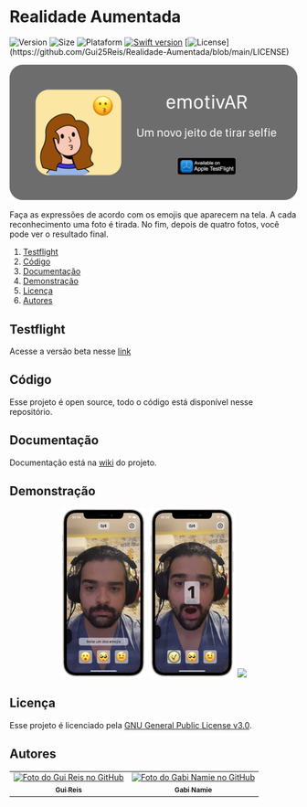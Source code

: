 # Realidade Aumentada
![Version](https://img.shields.io/badge/versão-1.0.2-orange)
![Size](https://img.shields.io/badge/tamanho-1%20MB-blue)
![Plataform](https://img.shields.io/badge/plataforma-IOS%2014.5+-lightgrey?)
[![Swift version](https://img.shields.io/badge/swift-v5.5+-blue?logo=swift)](https://swift.org/download/#releases)
[![License](https://img.shields.io/badge/licença-GNU%20v3.0-brightgreen?)](https://github.com/Gui25Reis/Realidade-Aumentada/blob/main/LICENSE)

<a href="https://testflight.apple.com/join/znqqKId7">
    <img src="https://github.com/Gui25Reis/Realidade-Aumentada/blob/main/Documentos/Git-Capa.png" 
    alt="Capa do GitHub"/><br>
</a>

Faça as expressões de acordo com os emojis que aparecem na tela. A cada reconhecimento uma foto é tirada. No fim, depois de quatro fotos, você pode ver o resultado final.

1. [Testflight](#testflight)
2. [Código](#código)
3. [Documentação](#documentação)
4. [Demonstração](#demonstração)
5. [Licença](#licença)
6. [Autores](#autores)

## Testflight
Acesse a versão beta nesse [link](https://testflight.apple.com/join/znqqKId7)

## Código
Esse projeto é open source, todo o código está disponível nesse repositório.

## Documentação
Documentação está na [wiki](https://github.com/Gui25Reis/Realidade-Aumentada/wiki) do projeto.

## Demonstração

<p align="center">
    <img width=30% src="https://github.com/Gui25Reis/Realidade-Aumentada/blob/main/Documentos/Telas/Tela-01.png"/>
    <img width=30% src="https://github.com/Gui25Reis/Realidade-Aumentada/blob/main/Documentos/Telas/Tela-02.png"/>    
    <img width=30% src="https://github.com/Gui25Reis/Realidade-Aumentada/blob/main/Documentos/Telas/Tela-03.png"/>
</p>

## Licença
Esse projeto é licenciado pela [GNU General Public License v3.0](https://github.com/Gui25Reis/Realidade-Aumentada/blob/main/LICENSE).

## Autores
<table>
    <tr>
        <td align="center">
            <a href="https://github.com/Gui25Reis">
                <img src="https://avatars1.githubusercontent.com/u/48360732" width="100px;" alt="Foto do Gui Reis no GitHub"/><br>
                <sub>
                    <b>Gui Reis</b>
                </sub>
            </a>
        </td>
        <td align="center">
            <a href="https://github.com/Gabrielenamie">
                <img src="https://avatars.githubusercontent.com/u/64558021" width="100px;" alt="Foto do Gabi Namie no GitHub"/><br>
                <sub>
                    <b>Gabi Namie</b>
                </sub>
            </a>
        </td>
    </tr>
</table>
